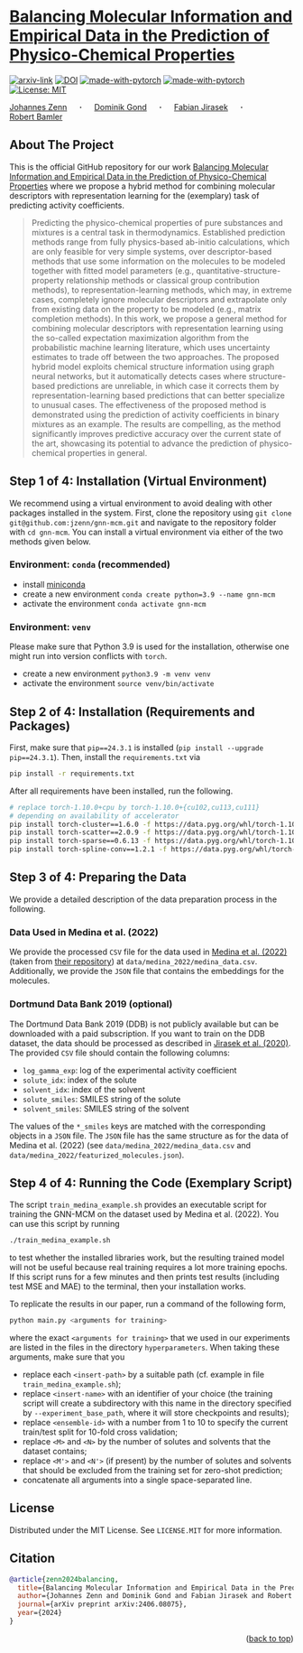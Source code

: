 # [Balancing Molecular Information and Empirical Data in the Prediction of Physico-Chemical Properties](http://arxiv.org/abs/2406.08075)
<div id="top"></div>

  [![arxiv-link](https://img.shields.io/badge/Paper-PDF-red?style=flat&logo=arXiv&logoColor=red)](http://arxiv.org/abs/2406.08075)
  [![DOI](https://zenodo.org/badge/DOI/10.5281/zenodo.14165337.svg)](https://doi.org/10.5281/zenodo.14165337)
  [![made-with-pytorch](https://img.shields.io/badge/Made%20with-PyTorch-brightgreen)](https://pytorch.org/)
  [![made-with-pytorch](https://img.shields.io/badge/Made%20with-PyTorch%A0Geometric-brightgreen)](https://pytorch.org/)
  [![License: MIT](https://img.shields.io/badge/License-MIT-yellow.svg)](https://opensource.org/licenses/MIT)

  <a href="https://jzenn.github.io" target="_blank">Johannes&nbsp;Zenn</a> &emsp; <b>&middot;</b> &emsp;
  <a href="https://mv.rptu.de/fgs/ltd/lehrstuhl/mitarbeiter/dominik-gond" target="_blank">Dominik&nbsp;Gond</a> &emsp; <b>&middot;</b> &emsp;
  <a href="https://mv.rptu.de/en/dpts/ltd/chair/staff/fabian-jirasek" target="_blank">Fabian&nbsp;Jirasek</a> &emsp; <b>&middot;</b> &emsp;
  <a href="https://robamler.github.io" target="_blank">Robert&nbsp;Bamler</a>



## About The Project
This is the official GitHub repository for our work [Balancing Molecular Information 
and Empirical Data in the Prediction of Physico-Chemical 
Properties](http://arxiv.org/abs/2406.08075) 
where we propose a hybrid method for combining molecular descriptors with 
representation learning for the (exemplary) task of predicting activity coefficients.

> Predicting the physico-chemical properties of pure substances and mixtures is a 
> central task in thermodynamics. Established prediction methods range from fully 
> physics-based ab-initio calculations, which are only feasible for very simple 
> systems, over descriptor-based methods that use some information on the molecules 
> to be modeled together with fitted model parameters (e.g., 
> quantitative-structure-property relationship methods or classical group 
> contribution methods), to representation-learning methods, which may, in extreme 
> cases, completely ignore molecular descriptors and extrapolate only from existing 
> data on the property to be modeled (e.g., matrix completion methods). In this work, 
> we propose a general method for combining molecular descriptors with representation 
> learning using the so-called expectation maximization algorithm from the 
> probabilistic machine learning literature, which uses uncertainty estimates to 
> trade off between the two approaches. The proposed hybrid model exploits chemical 
> structure information using graph neural networks, but it automatically detects 
> cases where structure-based predictions are unreliable, in which case it corrects
> them by representation-learning based predictions that can better specialize to 
> unusual cases. The effectiveness of the proposed method is demonstrated using the 
> prediction of activity coefficients in binary mixtures as an example. The results 
> are compelling, as the method significantly improves predictive accuracy over the 
> current state of the art, showcasing its potential to advance the prediction of 
> physico-chemical properties in general.


## Step 1 of 4: Installation (Virtual Environment)

We recommend using a virtual environment to avoid dealing with other packages 
installed in the system.
First, clone the repository using `git clone git@github.com:jzenn/gnn-mcm.git` 
and navigate to the repository folder with `cd gnn-mcm`.
You can install a virtual environment via either of the two methods given below.


### Environment: `conda` (recommended)
 
- install [miniconda](https://docs.conda.io/en/latest/miniconda.html)
- create a new environment `conda create python=3.9 --name gnn-mcm`
- activate the environment `conda activate gnn-mcm`


### Environment: `venv`

Please make sure that Python 3.9 is used for the installation, otherwise one might 
run into version conflicts with `torch`.

- create a new environment `python3.9 -m venv venv`
- activate the environment `source venv/bin/activate`


## Step 2 of 4: Installation (Requirements and Packages)

First, make sure that `pip==24.3.1` is installed (`pip install --upgrade pip==24.3.1`).
Then, install the `requirements.txt` via
```bash
pip install -r requirements.txt
```
After all requirements have been installed, run the following.
```bash
# replace torch-1.10.0+cpu by torch-1.10.0+{cu102,cu113,cu111}
# depending on availability of accelerator
pip install torch-cluster==1.6.0 -f https://data.pyg.org/whl/torch-1.10.0+cpu.html
pip install torch-scatter==2.0.9 -f https://data.pyg.org/whl/torch-1.10.0+cpu.html
pip install torch-sparse==0.6.13 -f https://data.pyg.org/whl/torch-1.10.0+cpu.html
pip install torch-spline-conv==1.2.1 -f https://data.pyg.org/whl/torch-1.10.0+cpu.html
```


## Step 3 of 4: Preparing the Data

We provide a detailed description of the data preparation process in the following.


### Data Used in Medina et al. (2022)

We provide the processed `CSV` file for the data used in [Medina et al. (2022)](
https://pubs.rsc.org/en/content/articlehtml/2022/dd/d1dd00037c) (taken from [their 
repository](https://github.com/edgarsmdn/GNN_IAC)) at 
`data/medina_2022/medina_data.csv`.
Additionally, we provide the `JSON` file that contains the embeddings for the 
molecules.


### Dortmund Data Bank 2019 (optional)

The Dortmund Data Bank 2019 (DDB) is not publicly available but can be downloaded 
with a paid subscription.
If you want to train on the DDB dataset, the data should be processed as described in 
[Jirasek et al. (2020)](https://pubs.acs.org/doi/full/10.1021/acs.jpclett.9b03657?casa_token=rjHtKSC14XwAAAAA%3A6bjf1zVHTfwKy9_pfLSx6kigu-hl3-5rMHTlqelM-9QBw5Dn_ZIuyN-G0vt_Q5daYuRYt42Tx5T0P7z-). 
The provided `CSV` file should contain the following columns:
- `log_gamma_exp`: log of the experimental activity coefficient
- `solute_idx`: index of the solute
- `solvent_idx`: index of the solvent
- `solute_smiles`: SMILES string of the solute
- `solvent_smiles`: SMILES string of the solvent

The values of the `*_smiles` keys are matched with the corresponding objects in a 
`JSON` file.
The `JSON` file has the same structure as for the data of Medina et al. (2022) 
(see `data/medina_2022/medina_data.csv` and 
`data/medina_2022/featurized_molecules.json`).


## Step 4 of 4: Running the Code (Exemplary Script)

The script `train_medina_example.sh` provides an executable script for training the
GNN-MCM on the dataset used by Medina et al. (2022).
You can use this script by running
```bash
./train_medina_example.sh
```
to test whether the
installed libraries work, but the resulting trained model will not be useful because
real training requires a lot more training epochs.
If this script runs for a few minutes and then prints test results (including test 
MSE and MAE) to the terminal, then your installation works.

To replicate the results in our paper, run a command of the following form,
```bash
python main.py <arguments for training>
```
where the exact `<arguments for training>` that we used in our experiments are listed
in the files in the directory `hyperparameters`.
When taking these arguments, make sure that you
- replace each `<insert-path>` by a suitable path (cf. example in file 
`train_medina_example.sh`);
- replace `<insert-name>` with an identifier of your choice (the training script will 
create a subdirectory with this name in the directory specified by
`--experiment_base_path`, where it will store checkpoints and results);
- replace `<ensemble-id>` with a number from 1 to 10 to specify the current 
train/test split for 10-fold cross validation;
- replace `<M>` and `<N>` by the number of solutes and solvents that the dataset 
contains;
- replace `<M'>` and `<N'>` (if present) by the number of solutes and solvents that 
should be excluded from the training set for zero-shot prediction;
- concatenate all arguments into a single space-separated line.


## License
Distributed under the MIT License. See `LICENSE.MIT` for more information.


## Citation

```bibtex
@article{zenn2024balancing,
  title={Balancing Molecular Information and Empirical Data in the Prediction of Physico-Chemical Properties}, 
  author={Johannes Zenn and Dominik Gond and Fabian Jirasek and Robert Bamler},
  journal={arXiv preprint arXiv:2406.08075},
  year={2024}
}
```

<p align="right">(<a href="#top">back to top</a>)</p>
